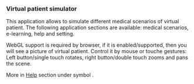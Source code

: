 ### Virtual patient simulator
This application allows to simulate different medical scenarios of virtual patient. The following application sections are available: medical scenarios, e-learning, help and setting.

WebGL support is required by browser, if it is enabled/supported, then you will see a picture of virtual patient. Control it by mouse or touche gestures: Left button/single touch rotates, right button/double touch zooms and pans the scene.

More in [Help](#/help) section under symbol <i class="fa fa-question-circle-o"> </i>.


